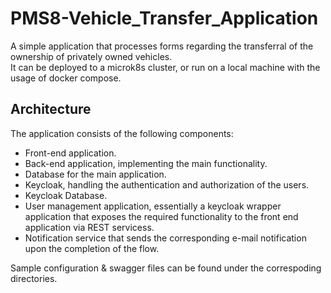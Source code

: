 # PMS8-Vehicle_Transfer_Application
A simple application that processes forms regarding the transferral of the ownership of privately owned vehicles.<br>
It can be deployed to a microk8s cluster, or run on a local machine with the usage of docker compose.

## Architecture

The application consists of the following components:

- Front-end application.
- Back-end application, implementing the main functionality.
- Database for the main application.
- Keycloak, handling the authentication and authorization of the users.
- Keycloak Database.
- User management application, essentially a keycloak wrapper application that exposes the required functionality to the front end application via REST servicess.
- Notification service that sends the corresponding e-mail notification upon the completion of the flow.

Sample configuration & swagger files can be found under the correspoding directories.
